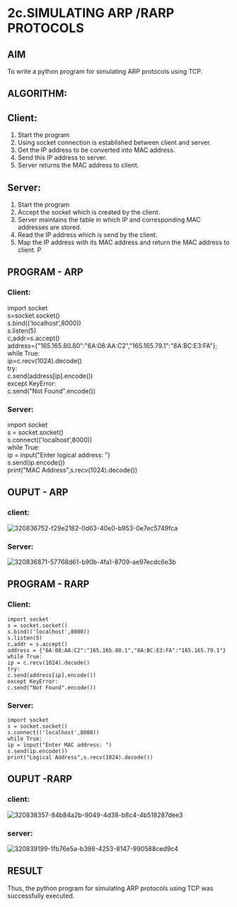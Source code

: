 # 2c.SIMULATING ARP /RARP PROTOCOLS
## AIM
To write a python program for simulating ARP protocols using TCP.
## ALGORITHM:
## Client:
1. Start the program
2. Using socket connection is established between client and server.
3. Get the IP address to be converted into MAC address.
4. Send this IP address to server.
5. Server returns the MAC address to client.
## Server:
1. Start the program
2. Accept the socket which is created by the client.
3. Server maintains the table in which IP and corresponding MAC addresses are
stored.
4. Read the IP address which is send by the client.
5. Map the IP address with its MAC address and return the MAC address to client.
P
## PROGRAM - ARP
### Client:
import socket   
s=socket.socket()    
s.bind(('localhost',8000))    
s.listen(5)    
c,addr=s.accept()    
address={"165.165.80.80":"6A:08:AA:C2","165.165.79.1":"8A:BC:E3:FA"}; while True:    
ip=c.recv(1024).decode()    
try:    
c.send(address[ip].encode())   
except KeyError:   
c.send("Not Found".encode())   

### Server:
import socket    
s = socket.socket()    
s.connect(('localhost',8000))    
while True:   
ip = input("Enter logical address: ")   
s.send(ip.encode())    
print("MAC Address",s.recv(1024).decode())    

## OUPUT - ARP
### client:
![320836752-f29e2182-0d63-40e0-b953-0e7ec5749fca](https://github.com/Harsetha/2c.ARP_RARP_PROTOCOLS/assets/149985878/15ad4580-9e2a-4b1b-8106-81e9a09ab262)

### Server:
![320836871-57768d61-b90b-4fa1-8709-ae97ecdc6e3b](https://github.com/Harsetha/2c.ARP_RARP_PROTOCOLS/assets/149985878/0387f564-b43d-4d2e-b481-1e2b79eecaef)

## PROGRAM - RARP

### Client:
```
import socket   
s = socket.socket()    
s.bind(('localhost',8000))   
s.listen(5)    
c,addr = s.accept()    
address = {"6A:08:AA:C2":"165.165.80.1","8A:BC:E3:FA":"165.165.79.1"}   
while True:   
ip = c.recv(1024).decode()   
try:    
c.send(address[ip].encode())   
except KeyError:    
c.send("Not Found".encode())   
```
### Server:
```
import socket   
s = socket.socket()    
s.connect(('localhost',8000))   
while True:    
ip = input("Enter MAC address: ")    
s.send(ip.encode())   
print("Logical Address",s.recv(1024).decode())
```   

## OUPUT -RARP

### client:

![320838357-84b84a2b-9049-4d38-b8c4-4b518287dee3](https://github.com/Harsetha/2c.ARP_RARP_PROTOCOLS/assets/149985878/25d0a969-09dc-4a84-a819-805d8c043512)


### server:

![320839199-1fb76e5a-b398-4253-8147-990588ced9c4](https://github.com/Harsetha/2c.ARP_RARP_PROTOCOLS/assets/149985878/bbb3095a-b70a-4f9a-aebd-260ce6745c78)

## RESULT
Thus, the python program for simulating ARP protocols using TCP was successfully 
executed.
